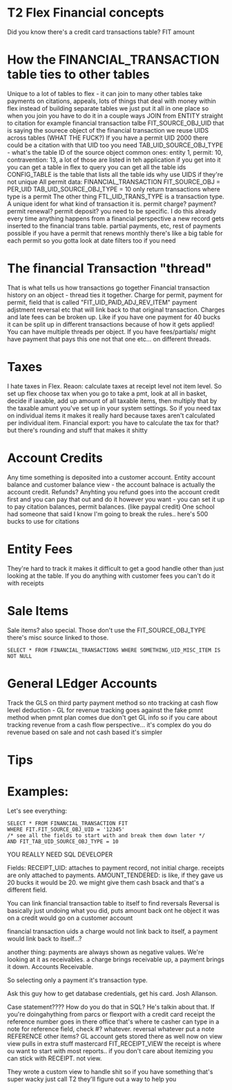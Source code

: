 # T2 Flex Financial concepts
Did you know there's a credit card transactions table?
FIT amount
# How the FINANCIAL_TRANSACTION table ties to other tables
Unique to a lot of tables to flex - it can join to many other tables
take payments on citations, appeals, lots of things that deal with money within flex
instead of building separate tables we just put it all in one place
so when you join you have to do it in a couple ways
JOIN from ENTITY straight to citation for example
financial transaction talbe FIT_SOURCE_OBJ_UID that is saying the sourece object of the financial transaction
we reuse UIDS across tables (WHAT THE FUCK?)
If you have a permit UID 2000 there could be a citation with that UID too
you need TAB_UID_SOURCE_OBJ_TYPE - what's the table ID of the source object
common ones: entity 1, permit: 10, contravention: 13, a lot of those are listed in teh application
if you get into it you can get a table in flex to query you can get all the table ids CONFIG_TABLE is the table that lists all the table ids
  why use UIDS if they're not unique
All permit data:
FINANCIAL_TRANSACTION FIT_SOURCE_OBJ = PER_UID TAB_UID_SOURCE_OBJ_TYPE = 10
only return transactions where type is a permit
The other thing
FTL_UID_TRANS_TYPE is a transaction type. A unique ident for what kind of transaction it is. permit charge? payment? permit renewal? permit deposit?  you need to be specific.
I do this already
every time anything happens from a financial perspective a new record gets inserted to the financial trans table. partial payments, etc, rest of payments
possible if you have a permit that renews monthly there's like a big table for each permit so you gotta look at date filters too if you need

# The financial Transaction "thread"
That is what tells us how transactions go together
Financial transaction history on an object - thread ties it together. Charge for permit, payment for permit, field that is called "FIT_UID_PAID_ADJ_REV_ITEM" payment adjstment reversal etc
that will link back to that original transaction. Charges and late fees can be broken up. Like if you have one payment for 40 bucks it can be split up in different transactions because of how
it gets applied! You can have multiple threads per object. If you have fees/partials/ might have payment that pays this one not that one etc... on different threads. 

# Taxes
I hate taxes in Flex. Reaon: calculate taxes at receipt level not item level. So set up flex choose tax when you go to take a pmt, look at all in basket, decide if iaxable, add up amount of all
taxable items, then multiply that by the taxable amunt you've set up in your system settings.
So if you need tax on individual items it makes it really hard because taxes aren't calculated per individual item.
Financial export: you have to calculate the tax for that? but there's rounding and stuff that makes it shitty

# Account Credits
Any time something is deposited into a customer account. Entity account balance and customer balance view - the account balnace is actually the account credit. Refunds? Anyhting you refund
goes into the account credit first and you can pay that out and do it however you want - you can set it up to pay citation balances, permit balances. (like paypal credit) One school
had someone that said I know I'm going to break the rules.. here's 500 bucks to use for citations

# Entity Fees
They're hard to track it makes it difficult to get a good handle other than just looking at the table. If you do anything with customer fees you can't do it with receipts

# Sale Items
Sale items? also special. Those don't use the FIT_SOURCE_OBJ_TYPE there's misc source linked to those. 

```
SELECT * FROM FINANCIAL_TRANSACTIONS WHERE SOMETHING_UID_MISC_ITEM IS NOT NULL
```

# General LEdger Accounts
Track the GLS on third party payment method so nto tracking at cash flow level
deduction - GL for revenue tracking goes against the fake pmnt method
when pmnt plan comes due don't get GL info
so if you care about tracking revenue from a cash flow perspective... it's complex
do you do revenue based on sale and not cash based it's simpler

# Tips

# Examples:

Let's see everything:

```
SELECT * FROM FINANCIAL_TRANSACTION FIT
WHERE FIT.FIT_SOURCE_OBJ_UID = '12345'
/* see all the fields to start with and break them down later */
AND FIT_TAB_UID_SOURCE_OBJ_TYPE = 10
```

YOU REALLY NEED SQL DEVELOPER

Fields:
RECEIPT_UID: attaches to payment record, not initial charge. receipts are only attached to payments.
AMOUNT_TENDERED: is like, if they gave us 20 bucks it would be 20. we might give them cash bsack and that's a different field.

You can link financial transaction table to itself to find reversals
Reversal is basically just undoing what you did, puts amount back ont he object it was on
a credit would go on a customer account

financial transaction uids  a charge would not link back to itself, a payment would link back to itself...?

another thing: payments are always shown as negative values. We're looking at it as receivables. a charge brings receivable up, a payment brings it down. Accounts Receivable.

So selecting only a payment it's transaction type. 

Ask this guy how to get database credentials, get his card. Josh Allanson.

Case statement???? How do you do that in SQL? He's talkin about that.
If you're doingahything from parcs or flexport with a credit card receipt the reference number goes in there
office that's where te casher can type in a note for reference field, check #? whatever. reversal whatever put a note
REFERENCE
other items?
GL account gets stored there as well
now on view
view pulls in extra stuff mastercard
FIT_RECEIPT_VIEW
the receipt is where ou want to start with most reports.. if you don't care about itemizing you can stick with RECEIPT.
not view.

They wrote a custom view to handle shit so if you have something that's super wacky just call T2 they'll figure out a way to help you
